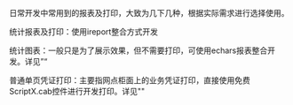 日常开发中常用到的报表及打印，大致为几下几种，根据实际需求进行选择使用。

统计报表及打印：使用ireport整合方式开发

统计图表：一般只是为了展示效果，但不需要打印，可使用echars报表整合开发。详见”“

普通单页凭证打印：主要指网点柜面上的业务凭证打印，直接使用免费ScriptX.cab控件进行开发打印。详见""

